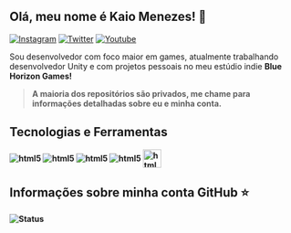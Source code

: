 ## Olá, meu nome é <strong>Kaio Menezes!</strong> 👋 
[![Instagram](https://img.shields.io/badge/Instagram-E4405F?style=for-the-badge&logo=instagram&logoColor=white)](https://www.instagram.com/kjbeatss/)
[![Twitter](https://img.shields.io/badge/Twitter-1DA1F2?style=for-the-badge&logo=twitter&logoColor=white)](https://twitter.com/kjotabe)
[![Youtube](https://img.shields.io/badge/YouTube-FF0000?style=for-the-badge&logo=youtube&logoColor=white)](https://www.youtube.com/channel/UCnCu_ohrXYS4M2XXRKZ6Jhg)

Sou desenvolvedor com foco maior em games, atualmente trabalhando desenvolvedor Unity e com projetos pessoais no meu estúdio indie <strong>Blue Horizon Games<strong>!

> A maioria dos repositórios são privados, me chame para informações detalhadas sobre eu e minha conta.

## Tecnologias e Ferramentas
<div style="display: inline_block">
          <img align="center" alt="html5" src="https://img.shields.io/badge/C%23-239120?style=for-the-badge&logo=c-sharp&logoColor=white" />
          <img align="center" alt="html5" src="https://img.shields.io/badge/JavaScript-F7DF1E?style=for-the-badge&logo=javascript&logoColor=white" /> 
          <img align="center" alt="html5" src="https://img.shields.io/badge/Unity-100000?style=for-the-badge&logo=unity&logoColor=white" />
          <img align="center" alt="html5" src="https://img.shields.io/badge/Audacity-0000CC?style=for-the-badge&logo=audacity&logoColor=white" />
          <img height="32" align="center" alt="html5" src="https://global.discourse-cdn.com/standard10/uploads/fmod/optimized/2X/1/17241fbb95f21b768badfee156c593b0ed2bc5ed_2_1024x574.png" />
</div>    
          
## Informações sobre minha conta GitHub ⭐
![Status](https://github-readme-stats.vercel.app/api?username=kaiomenezes57&show_icons=false&theme=dark)
